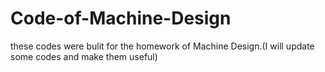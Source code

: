 # Code-of-Machine-Design
these codes were bulit for the homework of Machine Design.(I will update some codes and make them useful)

